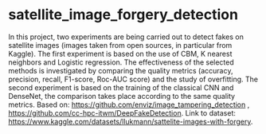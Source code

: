 # satellite_image_forgery_detection
In this project, two experiments are being carried out to detect fakes on satellite images (images taken from open sources, in particular from Kaggle). The first experiment is based on the use of CBM, K nearest neighbors and Logistic regression. The effectiveness of the selected methods is investigated by comparing the quality metrics (accuraсy, precision, recall, F1-score, Roc-AUC score) and the study of overfitting. The second experiment is based on the training of the classical CNN and DenseNet, the comparison takes place according to the same quality metrics.
Based on:
https://github.com/enviz/image_tampering_detection , 
https://github.com/cc-hpc-itwm/DeepFakeDetection. Link to dataset: https://www.kaggle.com/datasets/llukmann/sattelite-images-with-forgery.

